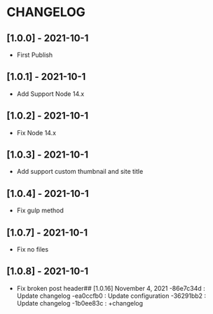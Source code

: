 # CHANGELOG

## [1.0.0] - 2021-10-1
- First Publish

## [1.0.1] - 2021-10-1
- Add Support Node 14.x

## [1.0.2] - 2021-10-1
- Fix Node 14.x

## [1.0.3] - 2021-10-1
- Add support custom thumbnail and site title

## [1.0.4] - 2021-10-1
- Fix gulp method

## [1.0.7] - 2021-10-1
- Fix no files

## [1.0.8] - 2021-10-1
- Fix broken post header## [1.0.16] November 4, 2021
-86e7c34d : Update changelog
-ea0ccfb0 : Update configuration
-36291bb2 : Update changelog
-1b0ee83c : +changelog